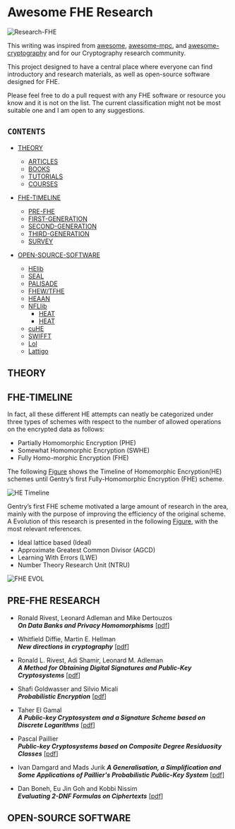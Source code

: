 # Awesome FHE Research

![Research-FHE](https://github.com/arupmondal-cs/Research-FHE/blob/master/Figure/Research-FHE.png)

This writing was inspired from [awesome](https://github.com/sindresorhus/awesome), [awesome-mpc](https://github.com/arupmondal-cs/awesome-mpc), and [awesome-cryptography](https://github.com/arupmondal-cs/awesome-cryptography) and for our Cryptography research community.

This project designed to have a central place where everyone can find introductory and research materials, as well as open-source software designed for FHE. 

Please feel free to do a pull request with any FHE software or resource you know and it is not on the list. The current classification might not be most suitable one and I am open to any suggestions.

## **```CONTENTS```**

  * [THEORY](#THEORY)
    * [ARTICLES](#ARTICLES)
    * [BOOKS](#BOOKS)
    * [TUTORIALS](#TUTORIALS)
    * [COURSES](COURSES)
    
  * [FHE-TIMELINE](#FHE-TIMELINE)
    * [PRE-FHE](#PRE-FHE-RESEARCH)
    * [FIRST-GENERATION](#FIRST-GENERATION)
    * [SECOND-GENERATION](#SECOND-GENERATION)
    * [THIRD-GENERATION](#THIRD-GENERATION)
    * [SURVEY](#SURVEY)
   
  * [OPEN-SOURCE-SOFTWARE](#OPEN-SOURCE-SOFTWARE)
    * [HElib](#HElib)
    * [SEAL](#SEAL)
    * [PALISADE](#PALISADE)
    * [FHEW/TFHE](#FHEW/TFHE)
    * [HEAAN](#HEAAN)
    * [NFLlib](#NFLlib)
      * [HEAT](#HEAT1)
      * [HEAT](#HEAT2)
    * [cuHE](#cuHE)
    * [SWIFFT](#SWIFFT)
    * [Lol](#Lol)
    * [Lattigo](#Lattigo)


 

## THEORY


## FHE-TIMELINE

In fact, all these different HE attempts can neatly be categorized under three types of schemes with respect to the number of allowed operations on the encrypted data as follows:

 * Partially Homomorphic Encryption (PHE)
 * Somewhat Homomorphic Encryption (SWHE)
 * Fully Homo-morphic Encryption (FHE)

The following [Figure](https://github.com/arupmondal-cs/Research-FHE/blob/master/Figure/HE-TIMELINE.png) shows the Timeline of Homomorphic Encryption(HE) schemes until Gentry’s first Fully-Homomorphic Encryption (FHE) scheme.


![HE Timeline](https://github.com/arupmondal-cs/Research-FHE/blob/master/Figure/HE-TIMELINE.png)

Gentry’s first FHE scheme motivated a large amount of research in the area, mainly with the purpose of improving the efficiency of the original scheme. A Evolution of this research is presented in the following [Figure](https://github.com/arupmondal-cs/Research-FHE/blob/master/Figure/FHE-EVOLUATION.png), with the most relevant references.

 * Ideal lattice based (Ideal)
 * Approximate Greatest Common Divisor (AGCD)
 * Learning With Errors (LWE)
 * Number Theory Research Unit (NTRU)

![FHE EVOL](https://github.com/arupmondal-cs/Research-FHE/blob/master/Figure/FHE-EVOLUATION.png)


## PRE-FHE RESEARCH

 * Ronald Rivest, Leonard Adleman and Mike Dertouzos  
   **_On Data Banks and Privacy Homomorphisms_** [[pdf](http://people.csail.mit.edu/rivest/RivestAdlemanDertouzos-OnDataBanksAndPrivacyHomomorphisms.pdf)]
   
 * Whitfield Diffie, Martin E. Hellman  
    **_New directions in cryptography_** [[pdf](https://ee.stanford.edu/~hellman/publications/24.pdf)]
 
 * Ronald L. Rivest, Adi Shamir, Leonard M. Adleman  
    **_A Method for Obtaining Digital Signatures and Public-Key Cryptosystems_** [[pdf](https://people.csail.mit.edu/rivest/Rsapaper.pdf)]
    
 * Shafi Goldwasser and Silvio Micali  
   **_Probabilistic Encryption_** [[pdf](http://groups.csail.mit.edu/cis/pubs/shafi/1984-jcss.pdf)]
 
 * Taher El Gamal  
   **_A Public-key Cryptosystem and a Signature Scheme based on Discrete Logarithms_** [[pdf](https://link.springer.com/chapter/10.1007/3-540-39568-7_2)]
   
 * Pascal Paillier  
   **_Public-key Cryptosystems based on Composite Degree Residuosity Classes_** [[pdf](https://link.springer.com/chapter/10.1007/3-540-48910-X_16)]
   
 * Ivan Damgard and Mads Jurik
   **_A Generalisation, a Simplification and Some Applications of Paillier's Probabilistic Public-Key System_** [[pdf](http://www.brics.dk/RS/00/45/)]
   
 * Dan Boneh, Eu Jin Goh and Kobbi Nissim  
   **_Evaluating 2-DNF Formulas on Ciphertexts_** [[pdf](http://crypto.stanford.edu/~dabo/abstracts/2dnf.html)]
   
   
 
 
 ## OPEN-SOURCE SOFTWARE
   

